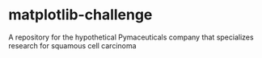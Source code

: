 # matplotlib-challenge
A repository for the hypothetical Pymaceuticals company that specializes research for squamous cell carcinoma
